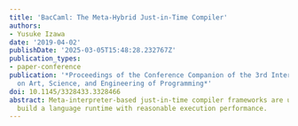 ```yaml
---
title: 'BacCaml: The Meta-Hybrid Just-in-Time Compiler'
authors:
- Yusuke Izawa
date: '2019-04-02'
publishDate: '2025-03-05T15:48:28.232767Z'
publication_types:
- paper-conference
publication: '*Proceedings of the Conference Companion of the 3rd International Conference
  on Art, Science, and Engineering of Programming*'
doi: 10.1145/3328433.3328466
abstract: Meta-interpreter-based just-in-time compiler frameworks are useful to conveniently
  build a language runtime with reasonable execution performance.
---
```

